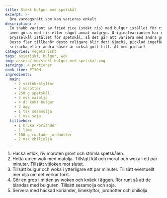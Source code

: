```yaml
---
title: Stekt bulgur med spetskål
excerpt: >-
  Bra vardagsrätt som kan varieras enkelt
description: >-
  En snabb variant av fried rice (stekt ris) med bulgur istället för ris. Kan
  även göras med ris eller något annat matgryn. Originalvarianten har också
  brysselkål istället för spetskål, så det går att variera med andra grönsaker.
  Desto fler tillbehör desto roligare blir det! Kimchi, picklad ingefära,
  sriracha eller andra såser är också gott till. Ät med pinnar!
categories: vegetariskt
tags: asiatiskt, bulgur, wok
img: assets/img/stekt-bulgur-med-spetskal.png
servings: 4 portioner
cook_time: PT30M
ingredients:
  main:
    - 2 vitlöksklyftor
    - 2 morötter
    - 250 g spetskål
    - 2 msk matolja
    - 4 dl kokt bulgur
    - 2 ägg
    - 1 tsk sesamolja
    - 1 msk soja
  tillbehör:
    - 1 kruka koriander
    - 1 lime
    - 100 g rostade jordnötter
    - 2 msk chiliolja
---
```


1. Hacka vitlök, riv moroten grovt och strimla spetskålen.
2. Hetta up en wok med matolja. Tills\qtt kål och morot och woka i ett par
   minuter. Tillsätt vitlöken mot slutet.
3. Tillsätt bulgur och woka i ytterligare ett par minuter. Tillsätt eventuellt
   mer olja om det verkar torrt.
4. Gör en grop i mitten av woken och knäck i äggen. Rör runt så att de blandas
   med bulguren. Tillsätt sesamolja och soja.
5. Servera med hackad koriander, limeklyftor, jordnötter och chiliolja.
